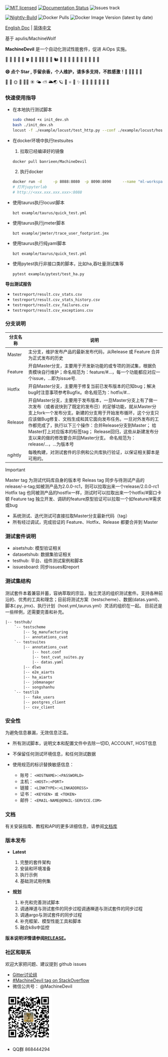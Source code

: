 [![MIT licensed](https://img.shields.io/badge/license-MIT-brightgreen.svg)](LICENSE)
[![Documentation Status](https://readthedocs.org/projects/machinedevil/badge/?version=latest)](https://machinedevil.readthedocs.io/zh_CN/latest/?badge=latest)
![Issues track](https://img.shields.io/github/issues/banrieen/MachineDevil)
<!-- ![GitHub code size in bytes](https://img.shields.io/github/languages/code-size/banrieen/MachineDevil) -->
<!-- [![Gitter](https://badges.gitter.im/MachineDevil/community.svg)](https://gitter.im/MachineDevil/community?utm_source=badge&utm_medium=badge&utm_campaign=pr-badge)[![codecov](https://codecov.io/gh/banrieen/MachineDevil/branch/master/graph/badge.svg?token=G8VGS1DTR4)](https://codecov.io/gh/banrieen/MachineDevil) -->
<!-- [![Travis](https://www.travis-ci.com/banrieen/MachineDevil.svg?branch=master)](https://www.travis-ci.com/banrieen/MachineDevil) -->
[![Nightly-Build](https://github.com/banrieen/MachineDevil/actions/workflows/CI-Nightly.yml/badge.svg)](https://github.com/banrieen/MachineDevil/actions/workflows/CI-Nightly.yml)
![Docker Pulls](https://img.shields.io/docker/pulls/banrieen/MachineDevil)
![Docker Image Version (latest by date)](https://img.shields.io/docker/v/banrieen/MachineDevil)


<!-- ![GitHub Latest download](https://img.shields.io/github/downloads/banrieen/MachineDevil/latest/total?style=plastic) -->
<!-- [![codeql-analysis Actions Status](https://github.com/banrieen/MachineDevil/workflows/codeql-analysis/badge.svg)](https://github.com/banrieen/MachineDevil/actions)
[![nightly-build Actions Status](https://github.com/banrieen/MachineDevil/workflows/nightly-build/badge.svg)](https://github.com/banrieen/MachineDevil/actions) -->


[English Doc](README.md) | [简体中文](README_zh_CN.md)

基于 apulis/MachineWolf

**MachineDevil** 是一个自动化测试性能套件，促进 AiOps 实施。

🍃 🍂 🍁 🍄 🐚 🍀 🌾 💐 🌷🦥 🐁 🐀 🐿 🦔 🐾 🐉 🐲 🌵 🎄 🌲 🌳 🌴 🌱

**😄 点个 Star , 手留余香，个人维护，请多多支持，不胜感激！🍻 🥂💕 💞 💓**

🌼 🌻 🌞 🌝 🌛🌈 ☀️ 🌤 ⛅️ 🌥🌏 🪐 💫 ⭐️ 🌟 ✨ 🍐 🍊 🍋 🍌 🍉 🍇 🍓

### 快速使用指导

* 在本地执行测试脚本

    ```bash
    sudo chmod +x init_dev.sh
    bash ./init_dev.sh
    locust -f ./example/locust/test_http.py --conf ./example/locust/host.conf
    ```

* 在docker环境中执行testsuites

    1. 拉取已经编译好的镜像
    
    `docker pull banrieen/MachineDevil`

    2. 执行docker
    
    ```bash
    docker run -d     -p 8088:8080  -p 8090:8090     --name "ml-workspace"  -v "${PWD}:/workspace"  --env NOTEBOOK_ARGS="--NotebookApp.notebook_dir=/home"  --shm-size 2048m  --restart always     banrieen/MachineDevil:latest
    # 打开jupyterlab
    # http://<xxx.xxx.xxx.xxx>:8088 
    ```

* 使用taurus执行locust脚本

    `bzt example/taurus/quick_test.yml`

* 使用taurus执行jmeter脚本

    `bzt example/jmeter/trace_user_footprint.jmx`

* 使用taurus执行纯yaml脚本

    `bzt example/taurus/quick_test.yml`

* 使用pytest执行非接口类的脚本，比如ha,吞吐量测试集等

    `pytest example/pytest/test_ha.py`

**导出测试报告**

* `testreport/result.csv_stats.csv`
* `testreport/result.csv_stats_history.csv`
* `testreport/result.csv_failures.csv`
* `testreport/result.csv_exceptions.csv`

### 分支说明


| 分支名称     |说明|
| ----------- | -------------------------------------------------------------------- |
| Master      | 主分支，维护发布产品的最新发布代码，从Release 或 Feature 合并为正式发布的历史|
| Feature     | 开自Master分支，主要用于开发新功能的或专项的测试集，根据负责模块自行维护；命名规范为：feature/#...，每一个功能都应对应一个issue，...即为issue号. |
| Hotfix      |	开自Master分支，主要用于修复当前已发布版本的已知bug；解决bug时注意事项参考Bugfix。命名规范为：hotfix/#... |
| Release	  | 开自Master分支，主要用于发布版本，一旦Master分支上有了做一次发布（或者说快到了既定的发布日）的足够功能，就从Master分支上fork一个发布分支。新建的分支用于开始发布循环，这个分支只应该做Bug修复、文档生成和其它面向发布任务。一旦对外发布的工作都完成了，执行以下三个操作：合并Release分支到Master； 给Master打上对应版本的标签tag； Release回归，这些从新建发布分支以来的做的修改要合并回Master分支。 命名规范为：release/...，...为版本号|
| ngihtly     | 每晚构建，对测试套件的示例和公共库执行验证，以保证相关脚本是可用的。|

> [!IMPORTANT]
> Master tag 为测试代码库自身的版本号
> Releas tag 同步与待测试产品的release/-x-tag;如被测产品为2.0.0-rc1，则可以拉取出来一个release/2.0.0-rc1
> Hotfix tag 也同被测产品的hostfix一样，测试时可以拉取出来一个hotfix/#窗口卡顿
> Feature tag 独立开发、调研的feature原型验证可以拉取一个如feature/#需求或bug

* 系统测试、迭代测试可直接拉取Master分支最新代码（tag）
* 所有经过调试，完成验证的 Feature、Hotfix、Release 都要合并到 Master


### 测试套件说明

* aisetshub:    模型验证相关
* datasetshub:  数据集验证相关
* testhub:      平台、组件测试案例和脚本
* issuesboard:  同步issues和report

### 测试集结构

测试套件本着兼容并蓄，容纳萃取的宗旨，独立灵活的组织测试套件。支持各种前沿的、优秀的工具和理念；目前将测试方案（testscheme）、数据(datas.yaml)、脚本(.py,.jmx)、执行计划（host.yml,taurus.yml）灵活的组织在一起。
目前还是一些样例，还需要完善和补充。

``` direction
|-- testhub/
    `-- testscheme
        |-- 5g_manufacturing
        |-- annotations_cvat
    `-- testsuites
        |-- annotations_cvat
            |-- host.conf
            |-- test_cvat_suites.py
            |-- datas.yaml
        |-- dlws
        |-- e2e_aiarts
        |-- ha_aiarts
        |-- jobmanager
        |-- songshanhu
    `-- testlib
        |-- fake_users
        |-- postgres_client
        |-- csv_client
```

### 安全性

为避免信息暴漏，无效信息泛滥。

* 所有测试脚本，说明文本和配置文件中去除一切ID, ACCOUNT, HOST信息
* 不保留任何测试环境信息，和任何测试数据
* 使用规范的标识替换敏感信息：

    + 账号： `<HOSTNAME>:<PASSWORLD>`
    + 主机： `<HOST>:<PORT>`
    + 链接： `<LINKTYPE>:<LINKADDRESS>`
    + 证书： `<KEYGEN> 或 <TOKEN>`
    + 邮件： `<EMAIL-NAME@EMAIL-SERVICE.COM>`

### 文档 

有关安装指南、教程和API的更多详细信息，请参阅[文档库](docs/zh_CN)

### 版本发布

* **Latest**

    1. 完整的套件架构
    2. 安装和环境准备
    3. 执行示例
    4. 基础测试用例集

* **规划**

    1. 补充和完善测试脚本
    2. 调通禅道与测试套件的同步过程调通禅道与测试套件的同步过程
    3. 调通argo与测试套件的同步过程
    4. 补充框架、模型性能工具和脚本 
    5. 融合k8s中监控

**版本说明详情请参阅[RELEASE](./RELEASE.md)。**

### 社区和联系

欢迎大家把问题、建议提到 github issues
* [Gitter讨论组](https://gitter.im/banrieen/MachineDevilHome?utm_source=share-link&utm_medium=link&utm_campaign=share-link)
* [#MachineDevil tag on StackOverflow](https://stackoverflow.com/search?q=%23MachineDevil)
* 微信公共号： @MachineDevil

<p align="left">
<img src="docs/static/wechat_public.jpg" width="150"/>
</p>

* QQ群 868444294 
